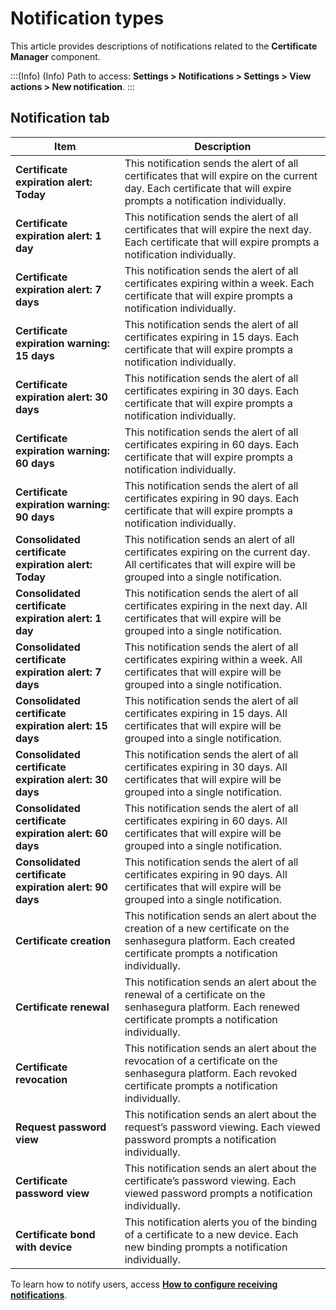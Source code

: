 # Notification types

This article provides descriptions of notifications related to the **Certificate Manager** component.

<!-- Fix callout -->
:::(Info) (Info)
Path to access: **Settings > Notifications > Settings > View actions > New notification**.
:::

## Notification tab

|Item|Description|
|-|-|
|**Certificate expiration alert: Today**|This notification sends the alert of all certificates that will expire on the current day. Each certificate that will expire prompts a notification individually.|
|**Certificate expiration alert: 1 day**|This notification sends the alert of all certificates that will expire the next day. Each certificate that will expire prompts a notification individually.|
|**Certificate expiration alert: 7 days**|This notification sends the alert of all certificates expiring within a week. Each certificate that will expire prompts a notification individually.|
|**Certificate expiration warning: 15 days**|This notification sends the alert of all certificates expiring in 15 days. Each certificate that will expire prompts a notification individually.|
|**Certificate expiration alert: 30 days**|This notification sends the alert of all certificates expiring in 30 days. Each certificate that will expire prompts a notification individually.|
|**Certificate expiration warning: 60 days**|This notification sends the alert of all certificates expiring in 60 days. Each certificate that will expire prompts a notification individually.|
|**Certificate expiration warning: 90 days**|This notification sends the alert of all certificates expiring in 90 days. Each certificate that will expire prompts a notification individually.|
|**Consolidated certificate expiration alert: Today**|This notification sends an alert of all certificates expiring  on the current day. All certificates that will expire will be grouped into a single notification.|
|**Consolidated certificate expiration alert: 1 day**|This notification sends the alert of all certificates expiring in   the next day. All certificates that will expire will be grouped into a single notification.|
|**Consolidated certificate expiration alert: 7 days**|This notification sends the alert of all certificates expiring within a week. All certificates that will expire will be grouped into a single notification.|
|**Consolidated certificate expiration alert: 15 days**|This notification sends the alert of all certificates expiring in 15 days. All certificates that will expire will be grouped into a single notification.|
|**Consolidated certificate expiration alert: 30 days**|This notification sends the alert of all certificates expiring in 30 days. All certificates that will expire will be grouped into a single notification.|
|**Consolidated certificate expiration alert: 60 days**|This notification sends the alert of all certificates expiring in 60 days. All certificates that will expire will be grouped into a single notification.|
|**Consolidated certificate expiration alert: 90 days**|This notification sends the alert of all certificates expiring in 90 days. All certificates that will expire will be grouped into a single notification.|
|**Certificate creation**|This notification sends an alert about the creation of a new certificate on the senhasegura platform. Each created certificate prompts a notification individually.|
|**Certificate renewal**|This notification sends an alert about the renewal of a certificate on the senhasegura platform. Each renewed certificate prompts a notification individually.|
|**Certificate revocation**|This notification sends an alert about the revocation of a certificate on the senhasegura platform. Each revoked certificate prompts a notification individually.|
|**Request password view**|This notification sends an alert about the request’s password viewing. Each viewed password prompts a notification individually.|
|**Certificate password view**|This notification sends an alert about the certificate’s password viewing. Each viewed password prompts a notification individually.|
|**Certificate bond with device**|This notification alerts you of the binding of a certificate to a new device. Each new binding prompts a notification individually.|

<!-- Fix link -->
To learn how to notify users, access [**How to configure receiving notifications**](/v3-33/docs/certificate-manager-how-to-configure-receiving-notifications).